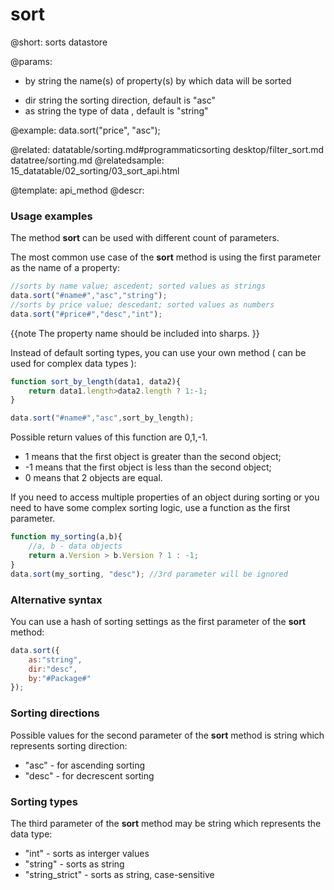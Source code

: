 sort
=============


@short:
	sorts datastore

@params:
- by		string		the name(s) of property(s) by which data will be sorted
* dir		string		the sorting direction, default is "asc"
* as		string		the type of data , default is "string"

@example:
data.sort("price", "asc");

@related:
	datatable/sorting.md#programmaticsorting
    desktop/filter_sort.md
    datatree/sorting.md
@relatedsample:
	15_datatable/02_sorting/03_sort_api.html
	
    
@template:	api_method
@descr:

### Usage examples

The method **sort** can be used with different count of parameters.

The most common use case of the **sort** method is using the first parameter as the name of a property:

~~~js
//sorts by name value; ascedent; sorted values as strings
data.sort("#name#","asc","string");
//sorts by price value; descedant; sorted values as numbers
data.sort("#price#","desc","int");
~~~

{{note The property name should be included into sharps. }}


Instead of default sorting types, you can use your own method ( can be used for complex data types ):


~~~js
function sort_by_length(data1, data2){
    return data1.length>data2.length ? 1:-1;
}

data.sort("#name#","asc",sort_by_length);
~~~

Possible return values of this function are 0,1,-1. 

- 1 means that the first object is greater than the second object;
- -1 means that the first object is less than the second object;
-  0 means that 2 objects are equal.


If you need to access multiple properties of an object during sorting
or you need to have some complex sorting logic, use a function as
the first parameter.

~~~js
function my_sorting(a,b){
    //a, b - data objects
    return a.Version > b.Version ? 1 : -1;
}
data.sort(my_sorting, "desc"); //3rd parameter will be ignored
~~~

### Alternative syntax

You can use a hash of sorting settings as the first parameter of the **sort** method:
~~~js
data.sort({
    as:"string",
    dir:"desc",
    by:"#Package#"
});
~~~



### Sorting directions

Possible values for the second parameter of the **sort** method is string which represents sorting direction:

- "asc"  - for ascending sorting
- "desc" - for decrescent sorting

### Sorting types

The third parameter of the **sort** method may be string which represents the data type: 

- "int" - sorts as interger values
- "string" - sorts as string
- "string_strict" - sorts as string, case-sensitive
